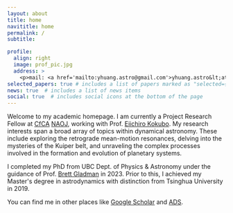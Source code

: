 ```yaml
---
layout: about
title: home
navititle: home
permalink: /
subtitle:

profile:
  align: right
  image: prof_pic.jpg
  address: >
    <p>mail: <a href='mailto:yhuang.astro@gmail.com'>yhuang.astro&lt;at&gt;gmail.com</a>
selected_papers: true # includes a list of papers marked as "selected={true}"
news: true  # includes a list of news items
social: true  # includes social icons at the bottom of the page
---
```


Welcome to my academic homepage. I am currently a Project Research Fellow at [CfCA](https://www.cfca.nao.ac.jp/) [NAOJ](https://www.nao.ac.jp/en/), working with Prof. [Eiichiro Kokubo](https://www.cfca.nao.ac.jp/~kokubo/). My research interests span a broad array of topics within dynamical astronomy. These include exploring the retrograde mean-motion resonances, delving into the mysteries of the Kuiper belt, and unraveling the complex processes involved in the formation and evolution of planetary systems.

I completed my PhD from UBC Dept. of Physics & Astronomy under the guidance of Prof. <a href='https://www.astro.ubc.ca/people/gladman/'>Brett Gladman</a> in 2023. Prior to this, I achieved my Master's degree in astrodynamics with distinction from Tsinghua University in 2019.

You can find me in other places like [Google Scholar](https://scholar.google.com/citations?user=AfEgNNgAAAAJ) and [ADS](https://ui.adsabs.harvard.edu/search/p_=0&q=orcid%3A0000-0003-1215-4130&sort=date%20desc%2C%20bibcode%20desc).
